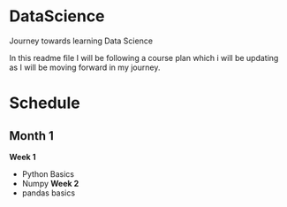 # DataScience
Journey towards learning Data Science

In this readme file I will be following a course plan which i will be updating as I will be moving forward in my journey.

# Schedule
## Month 1
  **Week 1**
  - Python Basics
  - Numpy
  **Week 2**
  - pandas basics 

